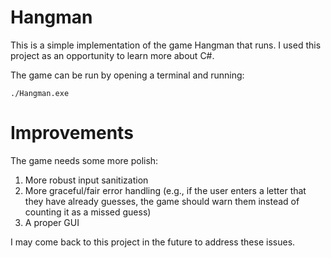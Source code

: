 # Hangman

This is a simple implementation of the game Hangman that runs. I used this project as an opportunity to learn more about C#. 

The game can be run by opening a terminal and running:
```
./Hangman.exe
```
# Improvements

The game needs some more polish:

1. More robust input sanitization
2. More graceful/fair error handling (e.g., if the user enters a letter that they have already guesses, the game should warn them instead of counting it as a missed guess)
3. A proper GUI

I may come back to this project in the future to address these issues.
